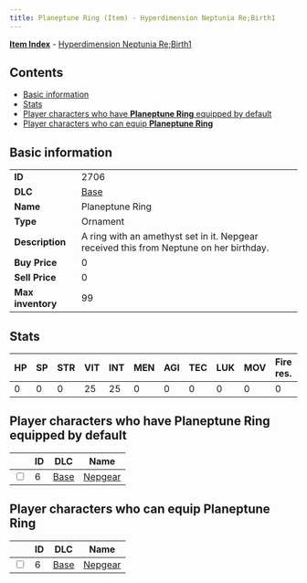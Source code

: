```yaml
---
title: Planeptune Ring (Item) - Hyperdimension Neptunia Re;Birth1
---
```


[**Item Index**](/neptunia/rb1/item/index.html) - [Hyperdimension Neptunia Re;Birth1](/neptunia/rb1)

## Contents

- [Basic information](#basic-information)
- [Stats](#stats)
- [Player characters who have **Planeptune Ring** equipped by default](#player-characters-who-have-planeptune-ring-equipped-by-default)
- [Player characters who can equip **Planeptune Ring**](#player-characters-who-can-equip-planeptune-ring)

## Basic information

|   |   |
| -- | -- |
| **ID** | 2706 |
| **DLC** | [Base](/neptunia/rb1/dlc/1-base.html) |
| **Name** | Planeptune Ring |
| **Type** | Ornament |
| **Description** | A ring with an amethyst set in it. Nepgear received this from Neptune on her birthday. |
| **Buy Price** | 0 |
| **Sell Price** | 0 |
| **Max inventory** | 99 |


## Stats

| HP | SP | STR | VIT | INT | MEN | AGI | TEC | LUK | MOV | Fire res. | Ice res. | Wind res. | Lightning res. |
| -- | -- | --- | --- | --- | --- | --- | --- | --- | --- | --------- | -------- | --------- | -------------- |
| 0 | 0 | 0 | 25 | 25 | 0 | 0 | 0 | 0 | 0 | 0 | 0 | 0 | 0 |


## Player characters who have **Planeptune Ring** equipped by default

|    | ID | DLC | Name |
| -- | -- | --- | ---- |
| <input type="checkbox" id="rb1-player-1-6" class="trackbox" /> | 6 | [Base](/neptunia/rb1/dlc/1-base.html) | [Nepgear](/neptunia/rb1/player/1-6-nepgear.html) |


## Player characters who can equip **Planeptune Ring**

|    | ID | DLC | Name |
| -- | -- | --- | ---- |
| <input type="checkbox" id="rb1-player-1-6" class="trackbox" /> | 6 | [Base](/neptunia/rb1/dlc/1-base.html) | [Nepgear](/neptunia/rb1/player/1-6-nepgear.html) |
